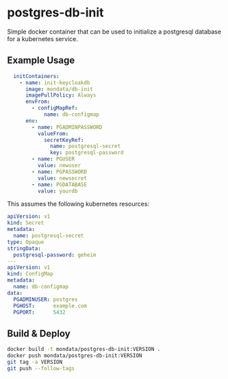 # postgres-db-init

Simple docker container that can be used to initialize a postgresql database for a kubernetes service.

## Example Usage

```yaml
  initContainers:
    - name: init-keycloakdb
      image: mondata/db-init
      imagePullPolicy: Always
      envFrom:
        - configMapRef:
            name: db-configmap
      env:
        - name: PGADMINPASSWORD
          valueFrom:
            secretKeyRef:
              name: postgresql-secret
              key: postgresql-password
        - name: PGUSER
          value: newuser
        - name: PGPASSWORD
          value: newsecret
        - name: PGDATABASE
          value: yourdb
```

This assumes the following kubernetes resources:

```yaml
apiVersion: v1
kind: Secret
metadata:
  name: postgresql-secret
type: Opaque
stringData:
  postgresql-password: geheim
---
apiVersion: v1
kind: ConfigMap
metadata:
  name: db-configmap
data:
  PGADMINUSER: postgres
  PGHOST:      example.com
  PGPORT:      5432
```

## Build & Deploy

```bash
docker build -t mondata/postgres-db-init:VERSION .
docker push mondata/postgres-db-init:VERSION
git tag -a VERSION
git push --follow-tags
```
